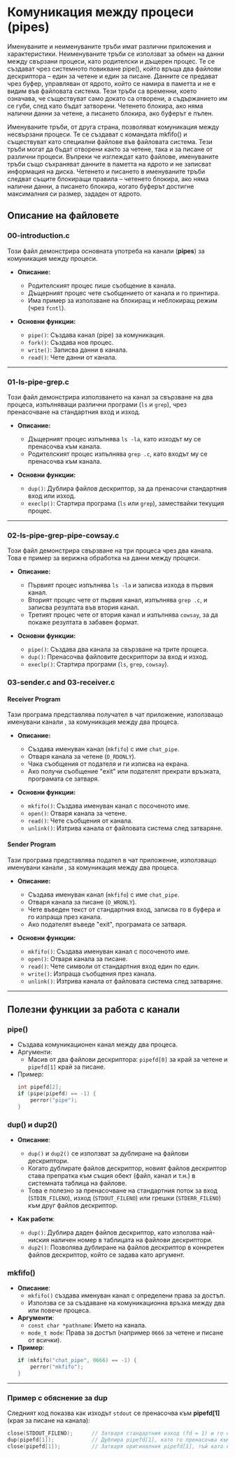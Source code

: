 # Комуникация между процеси (pipes)

Именуваните и неименуваните тръби имат различни приложения и характеристики. Неименуваните тръби се използват за обмен на данни между свързани процеси, като родителски и дъщерен процес. Те се създават чрез системното повикване pipe(), който връща два файлови дескриптора – един за четене и един за писане. Данните се предават чрез буфер, управляван от ядрото, който се намира в паметта и не е видим във файловата система. Тези тръби са временни, което означава, че съществуват само докато са отворени, а съдържанието им се губи, след като бъдат затворени. Четенето блокира, ако няма налични данни за четене, а писането блокира, ако буферът е пълен.

Именуваните тръби, от друга страна, позволяват комуникация между несвързани процеси. Те се създават с командата mkfifo() и съществуват като специални файлове във файловата система. Тези тръби могат да бъдат отворени както за четене, така и за писане от различни процеси. Въпреки че изглеждат като файлове, именуваните тръби също съхраняват данните в паметта на ядрото и не записват информация на диска. Четенето и писането в именуваните тръби следват същите блокиращи правила – четенето блокира, ако няма налични данни, а писането блокира, когато буферът достигне максималния си размер, зададен от ядрото.


## Описание на файловете

### **00-introduction.c**
Този файл демонстрира основната употреба на канали (**pipes**) за комуникация между процеси.

- **Описание:**
  - Родителският процес пише съобщение в канала.
  - Дъщерният процес чете съобщението от канала и го принтира.
  - Има пример за използване на блокиращ и неблокиращ режим (чрез `fcntl`).

- **Основни функции:**
  - `pipe()`: Създава канал (pipe) за комуникация.
  - `fork()`: Създава нов процес.
  - `write()`: Записва данни в канала.
  - `read()`: Чете данни от канала.

---

### **01-ls-pipe-grep.c**
Този файл демонстрира използването на канал за свързване на два процеса, изпълняващи различни програми (`ls` и `grep`), чрез пренасочване на стандартния вход и изход.

- **Описание:**
  - Дъщерният процес изпълнява `ls -la`, като изходът му се пренасочва към канала.
  - Родителският процес изпълнява `grep .c`, като входът му се пренасочва към канала.

- **Основни функции:**
  - `dup()`: Дублира файлов дескриптор, за да пренасочи стандартния вход или изход.
  - `execlp()`: Стартира програма (`ls` или `grep`), замествайки текущия процес.

---

### **02-ls-pipe-grep-pipe-cowsay.c**
Този файл демонстрира свързване на три процеса чрез два канала. Това е пример за верижна обработка на данни между процеси.

- **Описание:**
  - Първият процес изпълнява `ls -la` и записва изхода в първия канал.
  - Вторият процес чете от първия канал, изпълнява `grep .c`, и записва резултата във втория канал.
  - Третият процес чете от втория канал и изпълнява `cowsay`, за да покаже резултата в забавен формат.

- **Основни функции:**
  - `pipe()`: Създава два канала за свързване на трите процеса.
  - `dup()`: Пренасочва файловите дескриптори за вход и изход.
  - `execlp()`: Стартира програми (`ls`, `grep`, `cowsay`).

### **03-sender.c** and **03-receiver.c**
#### **Receiver Program**
Тази програма представлява получател в чат приложение, използващо именувани канали , за комуникация между два процеса.

- **Описание:**
  - Създава именуван канал (`mkfifo`) с име `chat_pipe`.
  - Отваря канала за четене (`O_RDONLY`).
  - Чака съобщения от подателя и ги изписва на екрана.
  - Ако получи съобщение "exit" или подателят прекрати връзката, програмата се затваря.

- **Основни функции:**
  - `mkfifo()`: Създава именуван канал  с посоченото име.
  - `open()`: Отваря канала за четене.
  - `read()`: Чете съобщения от канала.
  - `unlink()`: Изтрива канала от файловата система след затваряне.

#### **Sender Program**
Тази програма представлява подател в чат приложение, използващо именувани канали , за комуникация между два процеса.

- **Описание:**
  - Създава именуван канал (`mkfifo`) с име `chat_pipe`.
  - Отваря канала за писане (`O_WRONLY`).
  - Чете въведен текст от стандартния вход, записва го в буфера и го изпраща през канала.
  - Ако подателят въведе "exit", програмата се затваря.

- **Основни функции:**
  - `mkfifo()`: Създава именуван канал  с посоченото име.
  - `open()`: Отваря канала за писане.
  - `read()`: Чете символи от стандартния вход един по един.
  - `write()`: Изпраща съобщения през канала.
  - `unlink()`: Изтрива канала от файловата система след затваряне.

---

## Полезни функции за работа с канали

### **pipe()**
- Създава комуникационен канал между два процеса.
- Аргументи:
  - Масив от два файлови дескриптора: `pipefd[0]` за край за четене и `pipefd[1]` край за писане.
- Пример:
  ```c
  int pipefd[2];
  if (pipe(pipefd) == -1) {
      perror("pipe");
  }

### **dup() и dup2()**
- **Описание**:
  - `dup()` и `dup2()` се използват за дублиране на файлови дескриптори.
  - Когато дублирате файлов дескриптор, новият файлов дескриптор става препратка към същия обект (файл, канал и т.н.) в системната таблица на файлове.
  - Това е полезно за пренасочване на стандартния поток за вход (`STDIN_FILENO`), изход (`STDOUT_FILENO`) или грешки (`STDERR_FILENO`) към друг файлов дескриптор.

- **Как работи**:
  - `dup()`: Дублира даден файлов дескриптор, като използва най-ниския наличен номер в таблицата на файлови дескриптори.
  - `dup2()`: Позволява дублиране на файлов дескриптор в конкретен файлов дескриптор, който се задава като аргумент.

### **mkfifo()**
- **Описание**:
  - `mkfifo()` създава именуван канал  с определени права за достъп.
  - Използва се за създаване на комуникационна връзка между два или повече процеса.
- **Аргументи**:
  - `const char *pathname`: Името на канала.
  - `mode_t mode`: Права за достъп (например `0666` за четене и писане от всички).
- **Пример**:
  ```c
  if (mkfifo("chat_pipe", 0666) == -1) {
      perror("mkfifo");
  }
  ```


---

### **Пример с обяснение за dup**
Следният код показва как изходът `stdout` се пренасочва към **pipefd[1]** (края за писане на каналa):

```c
close(STDOUT_FILENO);      // Затваря стандартния изход (fd = 1) и го освобождава.
dup(pipefd[1]);            // Дублира pipefd[1], като го пренасочва към fd = 1 (STDOUT_FILENO), защото 1 е най-ниският свободен дескриптор (тъй като го освободихме на предишният ред).
close(pipefd[1]);          // Затваря оригиналния pipefd[1], тъй като вече не е нужен.
```